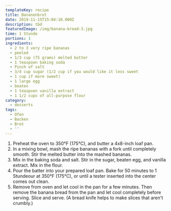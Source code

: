 ```yaml
---
templateKey: recipe
title: Bananenbrot
date: 2019-11-15T15:04:10.000Z
description: tbd
featuredImage: /img/banana-bread-3.jpg
time: 1 Stunde
portions: 1
ingredients:
  - 2 to 3 very ripe bananas
  - peeled
  - 1/3 cup (75 grams) melted butter
  - 1 teaspoon baking soda
  - Pinch of salt
  - 3/4 cup sugar (1/2 cup if you would like it less sweet
  - 1 cup if more sweet)
  - 1 large egg
  - beaten
  - 1 teaspoon vanilla extract
  - 1 1/2 cups of all-purpose flour
category:
  - desserts
tags:
  - Ofen
  - Backen
  - Brot
  - ''
---
```


1. Preheat the oven to 350°F (175°C), and butter a 4x8-inch loaf pan.
2. In a mixing bowl, mash the ripe bananas with a fork until completely smooth. Stir the melted butter into the mashed bananas.
3. Mix in the baking soda and salt. Stir in the sugar, beaten egg, and vanilla extract. Mix in the flour.
4. Pour the batter into your prepared loaf pan. Bake for 50 minutes to 1 Stundeour at 350°F (175°C), or until a tester inserted into the center comes out clean.
5. Remove from oven and let cool in the pan for a few minutes. Then remove the banana bread from the pan and let cool completely before serving. Slice and serve. (A bread knife helps to make slices that aren't crumbly.)
